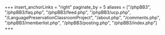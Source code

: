 +++
insert_anchorLinks = "right"
paginate_by = 5
aliases = ["/phpBB3", "/phpBB3/faq.php", "/phpBB3/feed.php", "/phpBB3/ucp.php", "/LanguagePreservationClassroomProject", "/about.php", "/comments.php", "/phpBB3/memberlist.php", "/phpBB3/posting.php", "/phpBB3/index.php"]
+++
